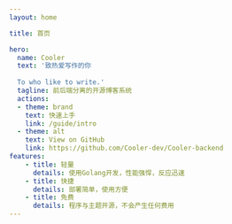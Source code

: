 ```yaml
---
layout: home

title: 首页

hero:
  name: Cooler
  text: '致热爱写作的你
  
  To who like to write.'
  tagline: 前后端分离的开源博客系统
  actions:
  - theme: brand
    text: 快速上手
    link: /guide/intro
  - theme: alt
    text: View on GitHub
    link: https://github.com/Cooler-dev/Cooler-backend
features:
    - title: 轻量
      details: 使用Golang开发，性能强悍，反应迅速
    - title: 快捷
      details: 部署简单，使用方便
    - title: 免费
      details: 程序与主题开源，不会产生任何费用
---
```


